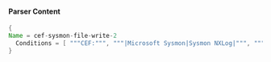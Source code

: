 #### Parser Content
```Java
{
Name = cef-sysmon-file-write-2
  Conditions = [ """CEF:""", """|Microsoft Sysmon|Sysmon NXLog|""", """|SysmonTask-SYSMON_REG_SETVALUE|Registry value set|""" ]
}
```